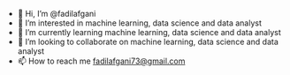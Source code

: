 - 👋 Hi, I’m @fadilafgani
- 👀 I’m interested in machine learning, data science and data analyst
- 🌱 I’m currently learning machine learning, data science and data analyst
- 💞️ I’m looking to collaborate on machine learning, data science and data analyst
- 📫 How to reach me fadilafgani73@gmail.com

<!---
fadilafgani/fadilafgani is a ✨ special ✨ repository because its `README.md` (this file) appears on your GitHub profile.
You can click the Preview link to take a look at your changes.
--->
